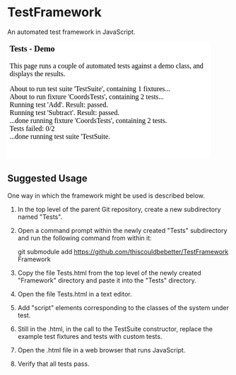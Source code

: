 TestFramework
=============

An automated test framework in JavaScript.

<img src="Screenshot.png" />


Suggested Usage
---------------

One way in which the framework might be used is described below.

1. In the top level of the parent Git repository, create a new subdirectory
named "Tests".

2. Open a command prompt within the newly created "Tests" subdirectory
and run the following command from within it:

	git submodule add https://github.com/thiscouldbebetter/TestFramework Framework

3. Copy the file Tests.html from the top level of the newly created
"Framework" directory and paste it into the "Tests" directory.

4. Open the file Tests.html in a text editor.

5. Add "script" elements corresponding to the classes of the system under test.

6. Still in the .html, in the call to the TestSuite constructor, replace
the example test fixtures and tests with custom tests.

7. Open the .html file in a web browser that runs JavaScript.

8. Verify that all tests pass.
